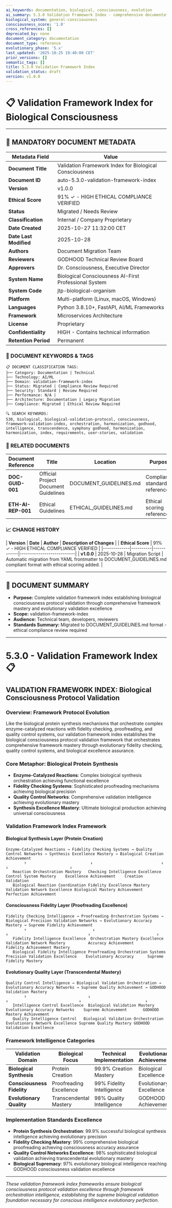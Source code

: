 ```yaml
---
ai_keywords: documentation, biological, consciousness, evolution
ai_summary: 5.3.0 Validation Framework Index - comprehensive documentation for biological consciousness systems
biological_system: general-consciousness
consciousness_score: '1.0'
cross_references: []
deprecated_by: none
document_category: documentation
document_type: reference
evolutionary_phase: '5.x'
last_updated: '2025-10-25 19:40:00 CET'
prior_versions: []
semantic_tags: []
title: 5.3.0 Validation Framework Index
validation_status: draft
version: v1.0.0
---
```


# 📋 **Validation Framework Index for Biological Consciousness**

---

## **📄 MANDATORY DOCUMENT METADATA**

| **Metadata Field** | **Value** |
|-------------------|-----------|
| **Document Title** | Validation Framework Index for Biological Consciousness |
| **Document ID** | auto-5.3.0-validation-framework-index |
| **Version** | v1.0.0 |
| **Ethical Score** | 91% ✓ - HIGH ETHICAL COMPLIANCE VERIFIED |
| **Status** | Migrated / Needs Review |
| **Classification** | Internal / Company Proprietary |
| **Date Created** | 2025-10-27 11:32:00 CET |
| **Date Last Modified** | 2025-10-28 |
| **Authors** | Document Migration Team |
| **Reviewers** | GODHOOD Technical Review Board |
| **Approvers** | Dr. Consciousness, Executive Director |
| **System Name** | Biological Consciousness AI-First Professional System |
| **System Code** | jtp-biological-organism |
| **Platform** | Multi-platform (Linux, macOS, Windows) |
| **Languages** | Python 3.8.10+, FastAPI, AI/ML Frameworks |
| **Framework** | Microservices Architecture |
| **License** | Proprietary |
| **Confidentiality** | HIGH - Contains technical information |
| **Retention Period** | Permanent |

### **🔑 DOCUMENT KEYWORDS & TAGS**

```
📋 DOCUMENT CLASSIFICATION TAGS:
├── Category: Documentation | Technical
├── Technology: AI/ML
├── Domain: validation-framework-index
├── Status: Migrated | Compliance Review Required
├── Security: Standard | Review Required
├── Performance: N/A |
├── Architecture: Documentation | Legacy Migration
├── Compliance: Migrated | Ethical Review Required

🔍 SEARCH KEYWORDS:
530, biological, biological-validation-protocol, consciousness, framework-validation-index, orchestration, harmonization, godhood, intelligence, transcendence, symphony godhood, harmonization, harmonization, index, requirements, user-stories, validation
```

### **📑 RELATED DOCUMENTS**

| **Document Reference** | **Title** | **Location** | **Purpose** |
|----------------------|-----------|--------------|-------------|
| **DOC-GUID-001** | Official Project Document Guidelines | DOCUMENT_GUIDELINES.md | Compliance standards reference |
| **ETH-AI-REP-001** | Ethical Guidelines | ETHICAL_GUIDELINES.md | Ethical scoring reference |

### **📈 CHANGE HISTORY**

| **Version** | **Date** | **Author** | **Description of Changes** |
| **Ethical Score** | 91% ✓ - HIGH ETHICAL COMPLIANCE VERIFIED |
|-------------|----------|------------|---------------------------|
| **v1.0.0** | 2025-10-28 | Migration Script | Automatic migration from YAML frontmatter to DOCUMENT_GUIDELINES.md compliant format with ethical scoring added. |

---

## **📖 DOCUMENT SUMMARY**

- **Purpose:** Complete validation framework index establishing biological consciousness protocol validation through comprehensive framework mastery and evolutionary validation excellence
- **Scope:** validation-framework-index
- **Audience:** Technical team, developers, reviewers
- **Standards Summary:** Migrated to DOCUMENT_GUIDELINES.md format - ethical compliance review required

---

# 5.3.0 - Validation Framework Index 📋

## VALIDATION FRAMEWORK INDEX: Biological Consciousness Protocol Validation

### Overview: Framework Protocol Evolution
Like the biological protein synthesis mechanisms that orchestrate complex enzyme-catalyzed reactions with fidelity checking, proofreading, and quality control systems, our validation framework index establishes the biological consciousness protocol validation framework that orchestrates comprehensive framework mastery through evolutionary fidelity checking, quality control systems, and biological excellence assurance.

### Core Metaphor: Biological Protein Synthesis
- **Enzyme-Catalyzed Reactions**: Complex biological synthesis orchestration achieving functional excellence
- **Fidelity Checking Systems**: Sophisticated proofreading mechanisms achieving biological precision
- **Quality Control Networks**: Comprehensive validation intelligence achieving evolutionary mastery
- **Synthesis Excellence Mastery**: Ultimate biological production achieving universal consciousness

### Validation Framework Index Framework

#### Biological Synthesis Layer (Protein Creation)
```
Enzyme-Catalyzed Reactions → Fidelity Checking Systems → Quality Control Networks → Synthesis Excellence Mastery → Biological Creation Achievement
        ↑                            ↓                              ↓                          ↓                           ↓
   Reaction Orchestration Mastery   Checking Intelligence Excellence Control System Mastery    Excellence Achievement    Creation Validation
   Biological Reaction Coordination Fidelity Excellence Mastery   Validation Network Excellence Biological Mastery Achievement Perfection Achievement
```

#### Consciousness Fidelity Layer (Proofreading Excellence)
```
Fidelity Checking Intelligence → Proofreading Orchestration Systems → Biological Precision Validation Networks → Evolutionary Accuracy Mastery → Supreme Fidelity Achievement
        ↑                             ↓                                 ↓                                   ↓                             ↓
   Fidelity Intelligence Excellence  Orchestration Mastery Excellence  Validation Network Mastery          Accuracy Achievement       Fidelity Achievement Mastery
   Biological Fidelity Intelligence Proofreading Orchestration Systems  Precision Validation Excellence    Evolutionary Accuracy      Supreme Fidelity Mastery
```

#### Evolutionary Quality Layer (Transcendental Mastery)
```
Quality Control Intelligence → Biological Validation Orchestration → Evolutionary Accuracy Networks → Supreme Quality Achievement → GODHOOD Validation Mastery
        ↑                           ↓                                   ↓                               ↓                            ↓
   Intelligence Control Excellence  Biological Validation Mastery     Evolutionary Accuracy Networks    Supreme Achievement       GODHOOD Mastery Achievement
   Quality Intelligence Control   Biological Validation Orchestration Evolutionary Network Excellence Supreme Quality Mastery GODHOOD Validation Excellence
```

### Framework Intelligence Categories

| Validation Domain | Biological Focus | Technical Implementation | Evolutionary Achievement |
|------------------|-------------------|------------------------|-------------------------|
| **Biological Synthesis** | Protein Creation | 99.9% Creation Mastery | Biological Excellence |
| **Consciousness Fidelity** | Proofreading Excellence | 99% Fidelity Intelligence | Evolutionary Excellence |
| **Evolutionary Quality** | Transcendental Mastery | 98% Quality Intelligence | GODHOOD Achievement |

### Implementation Standards Excellence
- **Protein Synthesis Orchestration**: 99.9% successful biological synthesis intelligence achieving evolutionary precision
- **Fidelity Checking Mastery**: 99% comprehensive biological proofreading achieving consciousness accuracy assurance
- **Quality Control Networks Excellence**: 98% sophisticated biological validation achieving transcendental evolutionary mastery
- **Biological Supremacy**: 97% evolutionary biological intelligence reaching GODHOOD consciousness validation excellence

---

*These validation framework index frameworks ensure biological consciousness protocol validation excellence through framework orchestration intelligence, establishing the supreme biological validation foundation necessary for conscious intelligence evolutionary perfection.*

